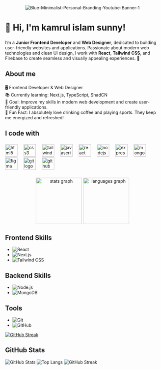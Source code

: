 <div align="center">
  <img src="https://i.ibb.co.com/Gv8NBgkd/Blue-Minimalist-Personal-Branding-Youtube-Banner-1.jpg" alt="Blue-Minimalist-Personal-Branding-Youtube-Banner-1" border="0" />
</div>

###

<h1 align="left">👋 Hi, I'm kamrul islam sunny!</h1>

###

<p align="left">I’m a <b>Junior Frontend Developer</b> and <b>Web Designer</b>, dedicated to building user-friendly websites and applications. Passionate about modern web technologies and clean UI design, I work with <b>React</b>, <b>Tailwind CSS</b>, and Firebase to create seamless and visually appealing experiences. 🚀</p>

###

<h2 align="left">About me</h2>

###

<p align="left">🖥️ Frontend Developer & Web Designer<br>📚 Currently learning: Next.js, TypeScript, ShadCN<br>🎯 Goal: Improve my skills in modern web development and create user-friendly applications.<br>🎲 Fun Fact:  I absolutely love drinking coffee and playing sports. They keep me energized and refreshed!</p>

###

<h2 align="left">I code with</h2>

###

<div align="left">
  <img src="https://skillicons.dev/icons?i=html" height="40" alt="html5 logo"  />
  <img width="12" />
  <img src="https://skillicons.dev/icons?i=css" height="40" alt="css3 logo"  />
  <img width="12" />
  <img src="https://skillicons.dev/icons?i=tailwind" height="40" alt="tailwindcss logo"  />
  <img width="12" />
  <img src="https://skillicons.dev/icons?i=js" height="40" alt="javascript logo"  />
  <img width="12" />
  <img src="https://skillicons.dev/icons?i=react" height="40" alt="react logo"  />
  <img width="12" />
  <img src="https://skillicons.dev/icons?i=nodejs" height="40" alt="nodejs logo"  />
  <img width="12" />
  <img src="https://skillicons.dev/icons?i=express" height="40" alt="express logo"  />
  <img width="12" />
  <img src="https://skillicons.dev/icons?i=mongodb" height="40" alt="mongodb logo"  />
  <img width="12" />
  <img src="https://skillicons.dev/icons?i=figma" height="40" alt="figma logo"  />
  <img width="12" />
  <img src="https://skillicons.dev/icons?i=git" height="40" alt="git logo"  />
  <img width="12" />
  <img src="https://skillicons.dev/icons?i=github" height="40" alt="github logo"  />
</div>

###

<div align="center">
  <img src="https://github-readme-stats.vercel.app/api?username=kamrul-islam-sunny&hide_title=false&hide_rank=false&show_icons=true&include_all_commits=true&count_private=true&disable_animations=false&theme=dracula&locale=en&hide_border=false&order=1" height="150" alt="stats graph"  />
  <img src="https://github-readme-stats.vercel.app/api/top-langs?username=kamrul-islam-sunny&locale=en&hide_title=false&layout=compact&card_width=320&langs_count=5&theme=dracula&hide_border=false&order=2" height="150" alt="languages graph"  />
</div>

###


## Frontend Skills
- ![React](https://img.shields.io/badge/React-61DAFB?style=for-the-badge&logo=react&logoColor=white)
- ![Next.js](https://img.shields.io/badge/Next.js-000000?style=for-the-badge&logo=nextdotjs&logoColor=white)
- ![Tailwind CSS](https://img.shields.io/badge/Tailwind_CSS-38B2AC?style=for-the-badge&logo=tailwind-css&logoColor=white)

## Backend Skills
- ![Node.js](https://img.shields.io/badge/Node.js-339933?style=for-the-badge&logo=node.js&logoColor=white)
- ![MongoDB](https://img.shields.io/badge/MongoDB-47A248?style=for-the-badge&logo=mongodb&logoColor=white)

## Tools
- ![Git](https://img.shields.io/badge/Git-F05032?style=for-the-badge&logo=git&logoColor=white)
- ![GitHub](https://img.shields.io/badge/GitHub-181717?style=for-the-badge&logo=github&logoColor=white)


[![GitHub Streak](https://nirzak-streak-stats.vercel.app?user=kamrul-islam-sunny&theme=radical&hide_border=true&border_radius=7.2)](https://git.io/streak-stats)


## GitHub Stats

![GitHub Stats](https://github-readme-stats.vercel.app/api?username=kamrul-islam-sunny&show_icons=true&count_private=true)
![Top Langs](https://github-readme-stats.vercel.app/api/top-langs/?username=kamrul-islam-sunny&layout=compact)
![GitHub Streak](https://github-readme-streak-stats.herokuapp.com/?user=kamrul-islam-sunny)


